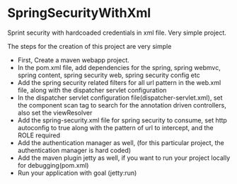 SpringSecurityWithXml
=====================

Sprint security with hardcoaded credentials in xml file. Very simple project.

The steps for the creation of this project are very simple
* First, Create a maven webapp project.
* In the pom.xml file, add dependencies for the spring, spring webmvc, spring content, spring security web, spring security config etc
* Add the spring security related filters for all url pattern in the web.xml file, along with the dispatcher servlet configuration
* In the dispatcher servlet configuration file(dispatcher-servlet.xml), set the component scan tag to search for the annotation driven controllers, also set the viewResolver
* Add the spring-security.xml file for spring security to consume, set http autoconfig to true along with the pattern of url to intercept, and the ROLE required
* Add the authentication manager as well, (for this particular project, the authentication manager is hard coded)
* Add the maven plugin jetty as well, if you want to run your project locally for debugging(pom.xml)
* Run your application with goal (jetty:run)
